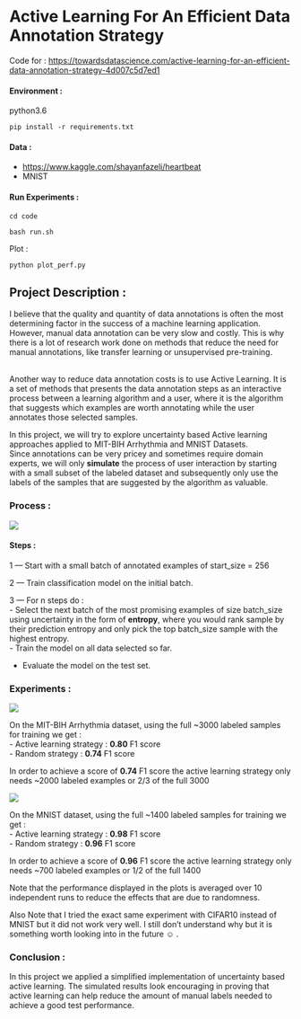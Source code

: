 # Active Learning For An Efficient Data Annotation Strategy

Code for : <https://towardsdatascience.com/active-learning-for-an-efficient-data-annotation-strategy-4d007c5d7ed1>

#### Environment :

python3.6

```
pip install -r requirements.txt
```

#### Data :

* <https://www.kaggle.com/shayanfazeli/heartbeat>
* MNIST

#### Run Experiments :

```
cd code

bash run.sh
```
Plot :
```
python plot_perf.py
```

## Project Description :

I believe that the quality and quantity of data annotations is often the most
determining factor in the success of a machine learning application. However,
manual data annotation can be very slow and costly. This is why there is a lot
of research work done on methods that reduce the need for manual annotations,
like transfer learning or unsupervised pre-training.

<br> Another way to reduce data annotation costs is to use Active Learning. It
is a set of methods that presents the data annotation steps as an interactive
process between a learning algorithm and a user, where it is the algorithm that
suggests which examples are worth annotating while the user annotates those
selected samples.

In this project, we will try to explore uncertainty based Active learning
approaches applied to MIT-BIH Arrhythmia and MNIST Datasets.<br> Since
annotations can be very pricey and sometimes require domain experts, we will
only **simulate** the process of user interaction by starting with a small
subset of the labeled dataset and subsequently only use the labels of the
samples that are suggested by the algorithm as valuable.

### Process :

![](https://cdn-images-1.medium.com/max/800/1*6XIFEisQIl3-i5KuxpUVdg.png)


#### Steps :

1 — Start with a small batch of annotated examples of start_size = 256

2 — Train classification model on the initial batch.

3 — For n steps do :<br> - Select the next batch of the most promising examples of
size batch_size using uncertainty in the form of **entropy**, where you would
rank sample by their prediction entropy and only pick the top batch_size sample
with the highest entropy.<br> - Train the model on all data selected so far.<br>
- Evaluate the model on the test set.

### Experiments :

![](https://cdn-images-1.medium.com/max/800/1*1QoiAL4GuKbFORJk5QpWvA.png)


On the MIT-BIH Arrhythmia dataset, using the full ~3000 labeled samples for
training we get : <br> - Active learning strategy : **0.80** F1 score<br> -
Random strategy : **0.74** F1 score

In order to achieve a score of **0.74** F1 score the active learning strategy
only needs ~2000 labeled examples or 2/3 of the full 3000

![](https://cdn-images-1.medium.com/max/800/1*UDpTEseHS-wh6mqPGKyvfg.png)


On the MNIST dataset, using the full ~1400 labeled samples for training we get :
<br> - Active learning strategy : **0.98** F1 score<br> - Random strategy :
**0.96** F1 score

In order to achieve a score of **0.96** F1 score the active learning strategy
only needs ~700 labeled examples or 1/2 of the full 1400

Note that the performance displayed in the plots is averaged over 10 independent
runs to reduce the effects that are due to randomness.

Also Note that I tried the exact same experiment with CIFAR10 instead of MNIST
but it did not work very well. I still don’t understand why but it is something
worth looking into in the future ☺ .

### Conclusion :

In this project we applied a simplified implementation of uncertainty based active
learning. The simulated results look encouraging in proving that active learning
can help reduce the amount of manual labels needed to achieve a good test
performance.
